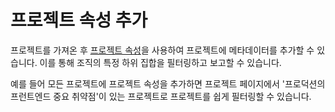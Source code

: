 # 프로젝트 속성 추가

프로젝트를 가져온 후 [프로젝트 속성](../../../snyk-admin/snyk-projects/project-attributes.md)을 사용하여 프로젝트에 메타데이터를 추가할 수 있습니다. 이를 통해 조직의 특정 하위 집합을 필터링하고 보고할 수 있습니다.

예를 들어 모든 프로젝트에 프로젝트 속성을 추가하면 프로젝트 페이지에서 '프로덕션의 프런트엔드 중요 취약점'이 있는 프로젝트로 프로젝트를 쉽게 필터링할 수 있습니다.
